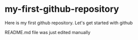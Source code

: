# my-first-github-repository
Here is my first github repository. Let's get started with github

README.md file was just edited manually
